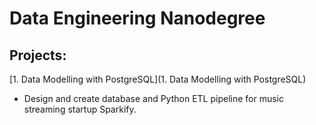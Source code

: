 # Data Engineering Nanodegree
 
## Projects:

[1. Data Modelling with PostgreSQL](1. Data Modelling with PostgreSQL)
- Design and create database and Python ETL pipeline for music streaming startup Sparkify.
